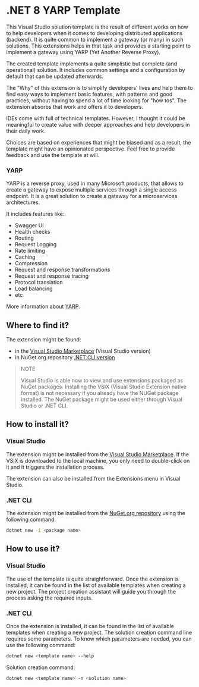 # .NET 8 YARP Template

This Visual Studio solution template is the result of different works on how to help developers when it comes to developing distributed applications (backend). It is quite common to implement a gateway (or many) in such solutions. This extensions helps in that task and provides a starting point to implement a gateway using YARP (Yet Another Reverse Proxy).

The created template implements a quite simplistic but complete (and operational) solution.
It includes common settings and a configuration by default that can be updated afterwards.

The "Why" of this extension is to simplify developers' lives and help them to find easy ways to implement basic features, with patterns and good practices, without having to spend a lot of time looking for "how tos". The extension absorbs that work and offers it to developers.

IDEs come with full of technical templates. However, I thought it could be meaningful to create value with deeper approaches and help developers in their daily work.

Choices are based on experiences that might be biased and as a result, the template might have an opinionated perspective.
Feel free to provide feedback and use the template at will.


### YARP

YARP is a reverse proxy, used in many Microsoft products, that allows to create a gateway to expose multiple services through a single access endpoint. It is a great solution to create a gateway for a microservices architectures.

It includes features like:
 - Swagger UI
 - Health checks
 - Routing
 - Request Logging
 - Rate limiting
 - Caching
 - Compression
 - Request and response transformations
 - Request and response tracing
 - Protocol translation
 - Load balancing
 - etc

More information about [YARP](https://microsoft.github.io/reverse-proxy/?WT.mc_id=AZ-MVP-5004280).

## Where to find it?

The extension might be found:
 - in the [Visual Studio Marketplace](https://marketplace.visualstudio.com/items?itemName=JonMikelInza.DotNet8YARPVSTemplate?WT.mc_id=AZ-MVP-5004280) (Visual Studio version)
 - in NuGet.org repository [.NET CLI version](https://www.nuget.org/packages/JMI.Net8.Gateway.Template.CSharp/?WT.mc_id=AZ-MVP-5004280)

> NOTE
>
> Visual Studio is able now to view and use extensions packaged as NuGet packages. Installing the VSIX (Visual Studio Extension native format) is not necessary if you already have the NUGet package installed.
> The NuGet package might be used either through Visual Studio or .NET CLI.

## How to install it?

### Visual Studio

The extension might be installed from the [Visual Studio Marketplace](https://marketplace.visualstudio.com/items?itemName=JonMikelInza.DotNet8YARPVSTemplate?WT.mc_id=AZ-MVP-5004280).
If the VSIX is downloaded to the local machine, you only need to double-click on it and it triggers the installation process.

The extension can also be installed from the Extensions menu in Visual Studio.

### .NET CLI

The extension might be installed from the [NuGet.org repository](https://www.nuget.org/packages/JMI.Net8.Gateway.Template.CSharp/?WT.mc_id=AZ-MVP-5004280) using the following command:

```bash
dotnet new -i <package name>
```

## How to use it?

### Visual Studio

The use of the template is quite straightforward.
Once the extension is installed, it can be found in the list of available templates when creating a new project.
The project creation assistant will guide you through the process asking the required inputs.
 
### .NET CLI

Once the extension is installed, it can be found in the list of available templates when creating a new project.
The solution creation command line requires some parameters.
To know which parameters are needed, you can use the following command:

```bash
dotnet new <template name> --help
```

Solution creation command:

```bash
dotnet new <template name> -n <solution name>
```